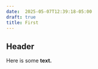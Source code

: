 ```yaml
---
date:  2025-05-07T12:39:18-05:00
draft: true
title: First
---
```


## Header
Here is some **text.**
